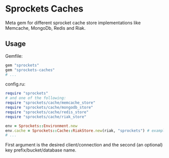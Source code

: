 # Sprockets Caches

Meta gem for different sprocket cache store implementations like Memcache, MongoDb, Redis and Riak.

## Usage

Gemfile:

```ruby
gem "sprockets"
gem "sprockets-caches"
# ...
```

config.ru:

```ruby
require "sprockets"
# and one of the following:
require "sprockets/cache/memcache_store"
require "sprockets/cache/mongodb_store"
require "sprockets/cache/redis_store"
require "sprockets/cache/riak_store"

env = Sprockets::Environment.new
env.cache = Sprockets::Cache::RiakStore.new(riak, "sprockets") # example for Riak
# ...
```

First argument is the desired client/connection and the second (an optional) key prefix/bucket/database name.
